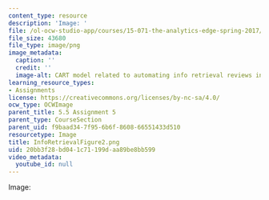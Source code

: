```yaml
---
content_type: resource
description: 'Image: '
file: /ol-ocw-studio-app/courses/15-071-the-analytics-edge-spring-2017/20bb3f28bd041c71199daa89be8bb599_InfoRetrievalFigure2.png
file_size: 43680
file_type: image/png
image_metadata:
  caption: ''
  credit: ''
  image-alt: CART model related to automating info retrieval reviews in medical literature.
learning_resource_types:
- Assignments
license: https://creativecommons.org/licenses/by-nc-sa/4.0/
ocw_type: OCWImage
parent_title: 5.5 Assignment 5
parent_type: CourseSection
parent_uid: f9baad34-7f95-6b6f-8608-66551433d510
resourcetype: Image
title: InfoRetrievalFigure2.png
uid: 20bb3f28-bd04-1c71-199d-aa89be8bb599
video_metadata:
  youtube_id: null
---
```

Image: 